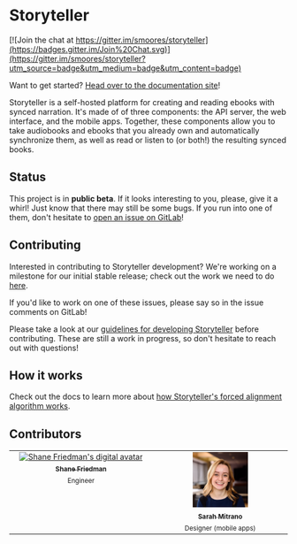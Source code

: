 # Storyteller

[![Join the chat at https://gitter.im/smoores/storyteller](https://badges.gitter.im/Join%20Chat.svg)](https://gitter.im/smoores/storyteller?utm_source=badge&utm_medium=badge&utm_content=badge)

Want to get started?
[Head over to the documentation site](https://smoores.gitlab.io/storyteller/)!

Storyteller is a self-hosted platform for creating and reading ebooks with
synced narration. It's made of of three components: the API server, the web
interface, and the mobile apps. Together, these components allow you to take
audiobooks and ebooks that you already own and automatically synchronize them,
as well as read or listen to (or both!) the resulting synced books.

## Status

This project is in **public beta**. If it looks interesting to you, please, give
it a whirl! Just know that there may still be some bugs. If you run into one of
them, don't hesitate to
[open an issue on GitLab](https://gitlab.com/smoores/storyteller/-/issues/)!

## Contributing

Interested in contributing to Storyteller development? We're working on a
milestone for our initial stable release; check out the work we need to do
[here](https://gitlab.com/smoores/storyteller/-/milestones/2#tab-issues).

If you'd like to work on one of these issues, please say so in the issue
comments on GitLab!

Please take a look at our
[guidelines for developing Storyteller](https://smoores.gitlab.io/storyteller/docs/category/development)
before contributing. These are still a work in progress, so don't hesitate to
reach out with questions!

## How it works

Check out the docs to learn more about
[how Storyteller's forced alignment algorithm works](https://smoores.gitlab.io/storyteller/docs/how-it-works/the-algorithm).

## Contributors

<table>
  <tbody>
    <tr>
      <td align="center" valign="top" width="14.28%"><a href="https://gitlab.com/smoores"><img src="https://gitlab.com/uploads/-/system/user/avatar/2464265/avatar.png?width=192" width="100" height="100" alt="Shane Friedman's digital avatar"/><br /><sub><b>Shane Friedman</b></sub></a><br /><sub>Engineer</sub></td>
      <td align="center" valign="top" width="14.28%"><a href="https://www.sarahmitrano.com/"><img src="readme-assets/sarah-headshot.png" width="100" height="100" alt="Sarah Mitrano's headshot"/><br /><sub><b>Sarah Mitrano</b></sub></a><br /><sub>Designer (mobile apps)</sub></td>
    </tr>
  </tbody>
</table>
